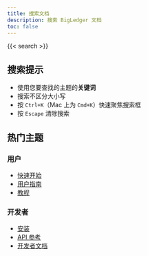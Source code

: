```yaml
---
title: 搜索文档
description: 搜索 BigLedger 文档
toc: false
---
```


{{< search >}}

## 搜索提示

- 使用您要查找的主题的**关键词**
- 搜索不区分大小写
- 按 `Ctrl+K`（Mac 上为 `Cmd+K`）快速聚焦搜索框
- 按 `Escape` 清除搜索

## 热门主题

### 用户
- [快速开始](/user-guide/getting-started/)
- [用户指南](/user-guide/)
- [教程](/tutorials/)

### 开发者
- [安装](/developer-docs/installation/)
- [API 参考](/api-reference/)
- [开发者文档](/developer-docs/)